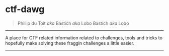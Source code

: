 # ctf-dawg

> Phillip du Toit _aka_ Bastich _aka_ Lobo Bastich _aka_ Lobo

<hr>
A place for CTF related information related to challenges, tools and tricks to hopefully make solving these fraggin challenges a little easier.
<hr>


